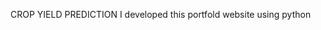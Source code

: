 CROP YIELD PREDICTION
                                       I developed this portfold website using python
